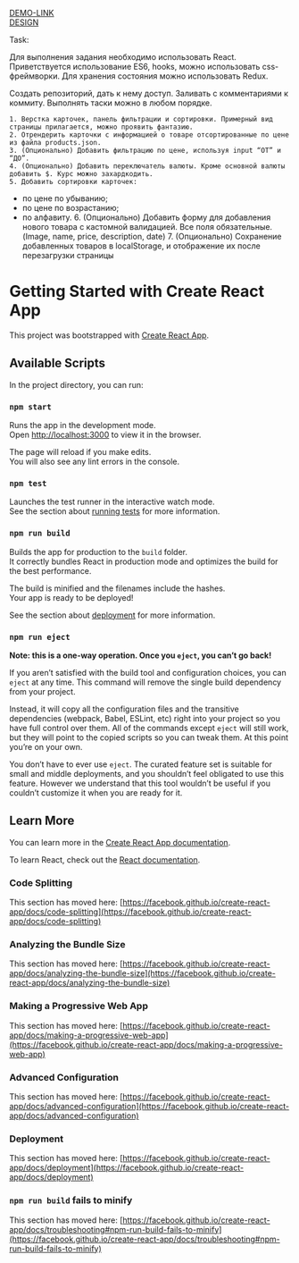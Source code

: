 [DEMO-LINK](https://den-bulaev.github.io/catalog/)<br />
[DESIGN](https://prntscr.com/1ajiicj)

Task:

Для выполнения задания необходимо использовать React. 
Приветствуется использование ES6, hooks, можно использовать css-фреймворки.
Для хранения состояния можно использовать Redux.

Создать репозиторий, дать к нему доступ. Заливать с комментариями к коммиту.
Выполнять таски можно в любом порядке.

    1. Верстка карточек, панель фильтрации и сортировки. Примерный вид страницы прилагается, можно проявить фантазию.
    2. Отрендерить карточки с информацией о товаре отсортированные по цене из файла products.json.
    3. (Опционально) Добавить фильтрацию по цене, используя input “ОТ” и “ДО”.
    4. (Опционально) Добавить переключатель валюты. Кроме основной валюты добавить $. Курс можно захардкодить.
    5. Добавить сортировки карточек:
- по цене по убыванию;
- по цене по возрастанию;
- по алфавиту.
    6. (Опционально) Добавить форму для добавления нового товара с кастомной валидацией. Все поля обязательные. (Image, name, price, description, date)
    7. (Опционально) Сохранение добавленных товаров в localStorage, и отображение их после перезагрузки страницы

# Getting Started with Create React App

This project was bootstrapped with [Create React App](https://github.com/facebook/create-react-app).

## Available Scripts

In the project directory, you can run:

### `npm start`

Runs the app in the development mode.\
Open [http://localhost:3000](http://localhost:3000) to view it in the browser.

The page will reload if you make edits.\
You will also see any lint errors in the console.

### `npm test`

Launches the test runner in the interactive watch mode.\
See the section about [running tests](https://facebook.github.io/create-react-app/docs/running-tests) for more information.

### `npm run build`

Builds the app for production to the `build` folder.\
It correctly bundles React in production mode and optimizes the build for the best performance.

The build is minified and the filenames include the hashes.\
Your app is ready to be deployed!

See the section about [deployment](https://facebook.github.io/create-react-app/docs/deployment) for more information.

### `npm run eject`

**Note: this is a one-way operation. Once you `eject`, you can’t go back!**

If you aren’t satisfied with the build tool and configuration choices, you can `eject` at any time. This command will remove the single build dependency from your project.

Instead, it will copy all the configuration files and the transitive dependencies (webpack, Babel, ESLint, etc) right into your project so you have full control over them. All of the commands except `eject` will still work, but they will point to the copied scripts so you can tweak them. At this point you’re on your own.

You don’t have to ever use `eject`. The curated feature set is suitable for small and middle deployments, and you shouldn’t feel obligated to use this feature. However we understand that this tool wouldn’t be useful if you couldn’t customize it when you are ready for it.

## Learn More

You can learn more in the [Create React App documentation](https://facebook.github.io/create-react-app/docs/getting-started).

To learn React, check out the [React documentation](https://reactjs.org/).

### Code Splitting

This section has moved here: [https://facebook.github.io/create-react-app/docs/code-splitting](https://facebook.github.io/create-react-app/docs/code-splitting)

### Analyzing the Bundle Size

This section has moved here: [https://facebook.github.io/create-react-app/docs/analyzing-the-bundle-size](https://facebook.github.io/create-react-app/docs/analyzing-the-bundle-size)

### Making a Progressive Web App

This section has moved here: [https://facebook.github.io/create-react-app/docs/making-a-progressive-web-app](https://facebook.github.io/create-react-app/docs/making-a-progressive-web-app)

### Advanced Configuration

This section has moved here: [https://facebook.github.io/create-react-app/docs/advanced-configuration](https://facebook.github.io/create-react-app/docs/advanced-configuration)

### Deployment

This section has moved here: [https://facebook.github.io/create-react-app/docs/deployment](https://facebook.github.io/create-react-app/docs/deployment)

### `npm run build` fails to minify

This section has moved here: [https://facebook.github.io/create-react-app/docs/troubleshooting#npm-run-build-fails-to-minify](https://facebook.github.io/create-react-app/docs/troubleshooting#npm-run-build-fails-to-minify)
